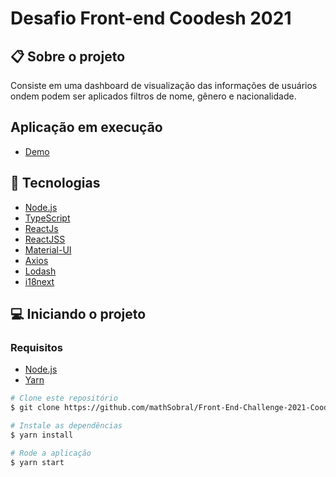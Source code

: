 # Desafio Front-end Coodesh 2021

## 📋 Sobre o projeto

Consiste em uma dashboard de visualização das informações de usuários ondem podem ser aplicados filtros de nome, gênero e nacionalidade.

## Aplicação em execução
- [Demo](https://front-end-challenge-2021-coodesh.vercel.app/)

## 🚀 Tecnologias

- [Node.js](https://nodejs.org/en/)
- [TypeScript](https://www.typescriptlang.org/)
- [ReactJs](https://reactjs.org/)
- [ReactJSS](https://cssinjs.org/react-jss/?v=v10.3.0)
- [Material-UI](https://material-ui.com/pt/)
- [Axios](https://github.com/axios/axios)
- [Lodash](https://lodash.com/docs/4.17.15)
- [i18next](https://www.i18next.com/)

## 💻 Iniciando o projeto

### Requisitos

- [Node.js](https://nodejs.org/en/)
- [Yarn](https://classic.yarnpkg.com/)

```bash
# Clone este repositório
$ git clone https://github.com/mathSobral/Front-End-Challenge-2021-Coodesh.git

# Instale as dependências
$ yarn install

# Rode a aplicação
$ yarn start

```

